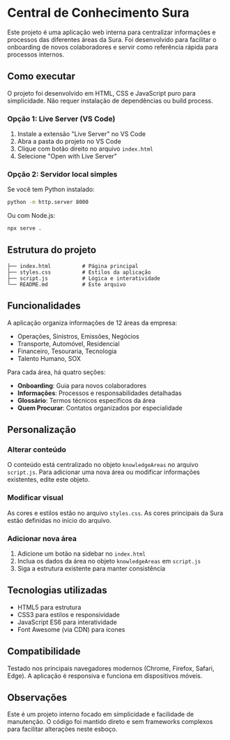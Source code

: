 # Central de Conhecimento Sura

Este projeto é uma aplicação web interna para centralizar informações e processos das diferentes áreas da Sura. Foi desenvolvido para facilitar o onboarding de novos colaboradores e servir como referência rápida para processos internos.

## Como executar

O projeto foi desenvolvido em HTML, CSS e JavaScript puro para simplicidade. Não requer instalação de dependências ou build process.

### Opção 1: Live Server (VS Code)

1. Instale a extensão "Live Server" no VS Code
2. Abra a pasta do projeto no VS Code
3. Clique com botão direito no arquivo `index.html`
4. Selecione "Open with Live Server"

### Opção 2: Servidor local simples

Se você tem Python instalado:

```bash
python -m http.server 8000
```

Ou com Node.js:

```bash
npx serve .
```

## Estrutura do projeto

```
├── index.html          # Página principal
├── styles.css          # Estilos da aplicação
├── script.js           # Lógica e interatividade
└── README.md           # Este arquivo
```

## Funcionalidades

A aplicação organiza informações de 12 áreas da empresa:

- Operações, Sinistros, Emissões, Negócios
- Transporte, Automóvel, Residencial
- Financeiro, Tesouraria, Tecnologia
- Talento Humano, SOX

Para cada área, há quatro seções:

- **Onboarding**: Guia para novos colaboradores
- **Informações**: Processos e responsabilidades detalhadas
- **Glossário**: Termos técnicos específicos da área
- **Quem Procurar**: Contatos organizados por especialidade

## Personalização

### Alterar conteúdo

O conteúdo está centralizado no objeto `knowledgeAreas` no arquivo `script.js`. Para adicionar uma nova área ou modificar informações existentes, edite este objeto.

### Modificar visual

As cores e estilos estão no arquivo `styles.css`. As cores principais da Sura estão definidas no início do arquivo.

### Adicionar nova área

1. Adicione um botão na sidebar no `index.html`
2. Inclua os dados da área no objeto `knowledgeAreas` em `script.js`
3. Siga a estrutura existente para manter consistência

## Tecnologias utilizadas

- HTML5 para estrutura
- CSS3 para estilos e responsividade
- JavaScript ES6 para interatividade
- Font Awesome (via CDN) para ícones

## Compatibilidade

Testado nos principais navegadores modernos (Chrome, Firefox, Safari, Edge). A aplicação é responsiva e funciona em dispositivos móveis.

## Observações

Este é um projeto interno focado em simplicidade e facilidade de manutenção. O código foi mantido direto e sem frameworks complexos para facilitar alterações neste esboço.
